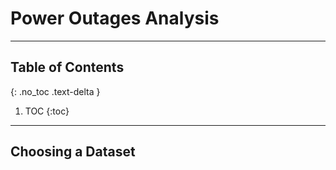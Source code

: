 # Power Outages Analysis
---

## Table of Contents
{: .no_toc .text-delta }

1. TOC
{:toc}

---

## Choosing a Dataset